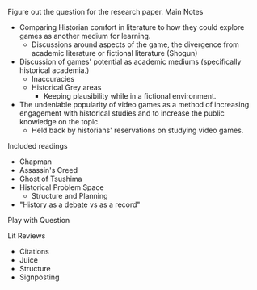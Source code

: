 Figure out the question for the research paper.
Main Notes
 - Comparing Historian comfort in literature to how they could explore games as another medium for learning.
	 - Discussions around aspects of the game, the divergence from academic literature or fictional literature (Shogun)
- Discussion of games' potential as academic mediums (specifically historical academia.)
	- Inaccuracies
	- Historical Grey areas
		- Keeping plausibility while in a fictional environment.
- The undeniable popularity of video games as a method of increasing engagement with historical studies and to increase the public knowledge on the topic.
	- Held back by historians' reservations on studying video games.

Included readings
- Chapman
- Assassin's Creed
- Ghost of Tsushima
- Historical Problem Space
	- Structure and Planning
- "History as a debate vs as a record"

Play with Question

Lit Reviews
- Citations
- Juice 
- Structure
- Signposting
	 